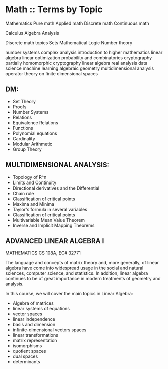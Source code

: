 # Math :: Terms by Topic

Mathematics
Pure math
Applied math
Discrete math
Continuous math

Calculus
Algebra
Analysis

Discrete math topics
Sets
Mathematical Logic
Number theory

number systems
complex analysis
introduction to higher mathematics
linear algebra
linear optimization
probability and combinatorics
cryptography
partially homomorphic cryptography
linear algebra
real analysis
data science
machine learning
algebraic geometry
multidimensional analysis
operator theory on finite dimensional spaces




## DM:
- Set Theory
- Proofs
- Number Systems
- Relations
- Equivalence Relations
- Functions
- Polynomial equations
- Cardinality
- Modular Arithmetic
- Group Theory

## MULTIDIMENSIONAL ANALYSIS:
- Topology of R^n
- Limits and Continuity
- Directional derivatives and the Differential
- Chain rule
- Classification of critical points
- Maxima and Minima
- Taylor's formula in several variables
- Classification of critical points
- Multivariable Mean Value Theorem
- Inverse and Implicit Mapping Theorems

## ADVANCED LINEAR ALGEBRA I
MATHEMATICS CS 108A, EC# 32771

The language and concepts of matrix theory and, more generally, of linear algebra have come into widespread usage in the social and natural sciences, computer science, and statistics. In addition, linear algebra continues to be of great importance in modern treatments of geometry and analysis.

In this course, we will cover the main topics in Linear Algebra:
- Algebra of matrices
- linear systems of equations
- vector spaces
- linear independence
- basis and dimension
- infinite-dimensional vectors spaces
- linear transformations
- matrix representation
- isomorphisms
- quotient spaces
- dual spaces
- determinants
